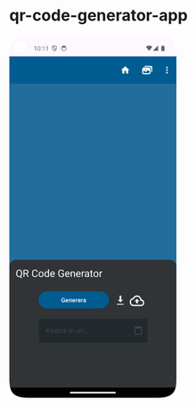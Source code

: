 # qr-code-generator-app

<img src="app/src/main/res/drawable/Screenshot_20241128_101159.png" alt="QR Code Generator App" width="300">
